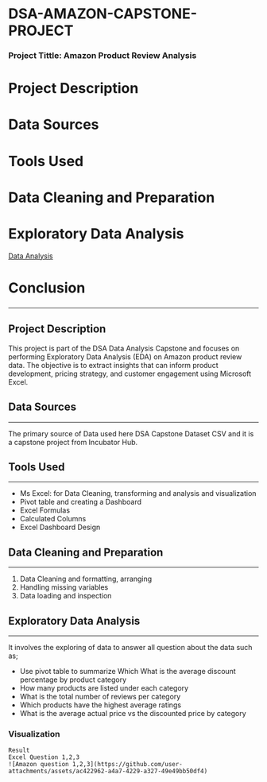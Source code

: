 # DSA-AMAZON-CAPSTONE-PROJECT

### Project Tittle: Amazon Product Review Analysis

  # Project Description
  # Data Sources
  # Tools Used
  # Data Cleaning and Preparation
  # Exploratory Data Analysis
  [Data Analysis](#data-analysis)
  # Conclusion

### 
---
## Project Description
This project is part of the DSA Data Analysis Capstone and focuses on performing Exploratory Data Analysis (EDA) on Amazon product review data. The objective is to extract insights that can inform product development, pricing strategy, and customer engagement using Microsoft Excel.


## Data Sources
---
The primary source of Data used here DSA Capstone Dataset CSV and it is a capstone project from Incubator Hub.

## Tools Used
---
- Ms Excel: for Data Cleaning, transforming and analysis and visualization
- Pivot table and creating a Dashboard 
- Excel Formulas
- Calculated Columns
- Excel Dashboard Design


## Data Cleaning and Preparation
---
1. Data Cleaning and formatting, arranging
2. Handling missing variables
3. Data loading and inspection

## Exploratory Data Analysis
---
It involves the exploring of data to answer all question about the data such as;
 - Use pivot table to summarize Which What is the average discount percentage by product category
 - How many products are listed under each category 
 - What is the total number of reviews per category 
 - Which products have the highest average ratings 
 - What is the average actual price vs the discounted price by category

### Visualization
```
Result
Excel Question 1,2,3
![Amazon question 1,2,3](https://github.com/user-attachments/assets/ac422962-a4a7-4229-a327-49e49bb50df4)

